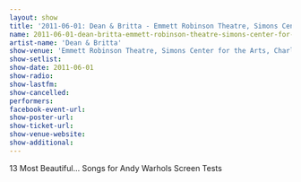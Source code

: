 ```yaml
---
layout: show
title: '2011-06-01: Dean & Britta - Emmett Robinson Theatre, Simons Center for the Arts, Charleston, SC, USA'
name: 2011-06-01-dean-britta-emmett-robinson-theatre-simons-center-for-the-arts-charleston-sc-usa
artist-name: 'Dean & Britta'
show-venue: 'Emmett Robinson Theatre, Simons Center for the Arts, Charleston, SC, USA'
show-setlist: 
show-date: 2011-06-01
show-radio: 
show-lastfm: 
show-cancelled: 
performers: 
facebook-event-url: 
show-poster-url: 
show-ticket-url: 
show-venue-website: 
show-additional: 
---
```


13 Most Beautiful... Songs for Andy Warhols Screen Tests
